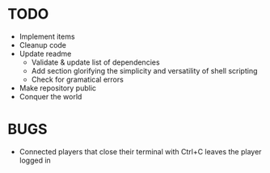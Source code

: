 # TODO
* Implement items
* Cleanup code
* Update readme
	* Validate & update list of dependencies
	* Add section glorifying the simplicity and versatility of shell scripting
	* Check for gramatical errors
* Make repository public
* Conquer the world

# BUGS
* Connected players that close their terminal with Ctrl+C leaves the player logged in

